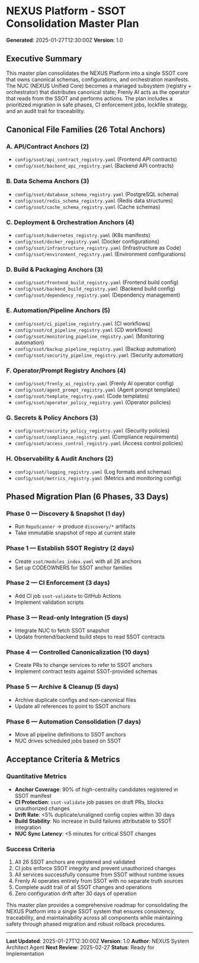 # NEXUS Platform - SSOT Consolidation Master Plan

**Generated**: 2025-01-27T12:30:00Z
**Version**: 1.0

## Executive Summary

This master plan consolidates the NEXUS Platform into a single SSOT core that owns canonical schemas, configurations, and orchestration manifests. The NUC (NEXUS Unified Core) becomes a managed subsystem (registry + orchestrator) that distributes canonical state; Frenly AI acts as the operator that reads from the SSOT and performs actions. The plan includes a prioritized migration in safe phases, CI enforcement jobs, lockfile strategy, and an audit trail for traceability.

## Canonical File Families (26 Total Anchors)

### A. API/Contract Anchors (2)

- `config/ssot/api_contract_registry.yaml` (Frontend API contracts)
- `config/ssot/backend_api_registry.yaml` (Backend API contracts)

### B. Data Schema Anchors (3)

- `config/ssot/database_schema_registry.yaml` (PostgreSQL schema)
- `config/ssot/redis_schema_registry.yaml` (Redis data structures)
- `config/ssot/cache_schema_registry.yaml` (Cache schemas)

### C. Deployment & Orchestration Anchors (4)

- `config/ssot/kubernetes_registry.yaml` (K8s manifests)
- `config/ssot/docker_registry.yaml` (Docker configurations)
- `config/ssot/infrastructure_registry.yaml` (Infrastructure as Code)
- `config/ssot/environment_registry.yaml` (Environment configurations)

### D. Build & Packaging Anchors (3)

- `config/ssot/frontend_build_registry.yaml` (Frontend build config)
- `config/ssot/backend_build_registry.yaml` (Backend build config)
- `config/ssot/dependency_registry.yaml` (Dependency management)

### E. Automation/Pipeline Anchors (5)

- `config/ssot/ci_pipeline_registry.yaml` (CI workflows)
- `config/ssot/cd_pipeline_registry.yaml` (CD workflows)
- `config/ssot/monitoring_pipeline_registry.yaml` (Monitoring automation)
- `config/ssot/backup_pipeline_registry.yaml` (Backup automation)
- `config/ssot/security_pipeline_registry.yaml` (Security automation)

### F. Operator/Prompt Registry Anchors (4)

- `config/ssot/frenly_ai_registry.yaml` (Frenly AI operator config)
- `config/ssot/agent_prompt_registry.yaml` (Agent prompt templates)
- `config/ssot/template_registry.yaml` (Code templates)
- `config/ssot/operator_policy_registry.yaml` (Operator policies)

### G. Secrets & Policy Anchors (3)

- `config/ssot/security_policy_registry.yaml` (Security policies)
- `config/ssot/compliance_registry.yaml` (Compliance requirements)
- `config/ssot/access_control_registry.yaml` (Access control policies)

### H. Observability & Audit Anchors (2)

- `config/ssot/logging_registry.yaml` (Log formats and schemas)
- `config/ssot/metrics_registry.yaml` (Metrics and monitoring config)

## Phased Migration Plan (6 Phases, 33 Days)

### Phase 0 — Discovery & Snapshot (1 day)

- Run `RepoScanner` → produce `discovery/*` artifacts
- Take immutable snapshot of repo at current state

### Phase 1 — Establish SSOT Registry (2 days)

- Create `ssot/modules_index.yaml` with all 26 anchors
- Set up CODEOWNERS for SSOT anchor families

### Phase 2 — CI Enforcement (3 days)

- Add CI job `ssot-validate` to GitHub Actions
- Implement validation scripts

### Phase 3 — Read-only Integration (5 days)

- Integrate NUC to fetch SSOT snapshot
- Update frontend/backend build steps to read SSOT contracts

### Phase 4 — Controlled Canonicalization (10 days)

- Create PRs to change services to refer to SSOT anchors
- Implement contract tests against SSOT-provided schemas

### Phase 5 — Archive & Cleanup (5 days)

- Archive duplicate configs and non-canonical files
- Update all references to point to SSOT anchors

### Phase 6 — Automation Consolidation (7 days)

- Move all pipeline definitions to SSOT anchors
- NUC drives scheduled jobs based on SSOT

## Acceptance Criteria & Metrics

### Quantitative Metrics

- **Anchor Coverage**: 90% of high-centrality candidates registered in SSOT manifest
- **CI Protection**: `ssot-validate` job passes on draft PRs, blocks unauthorized changes
- **Drift Rate**: <5% duplicate/unaligned config copies within 30 days
- **Build Stability**: No increase in build failures attributable to SSOT integration
- **NUC Sync Latency**: <5 minutes for critical SSOT changes

### Success Criteria

1. All 26 SSOT anchors are registered and validated
2. CI jobs enforce SSOT integrity and prevent unauthorized changes
3. All services successfully consume from SSOT without runtime issues
4. Frenly AI operates entirely from SSOT with no separate truth sources
5. Complete audit trail of all SSOT changes and operations
6. Zero configuration drift after 30 days of operation

This master plan provides a comprehensive roadmap for consolidating the NEXUS Platform into a single SSOT system that ensures consistency, traceability, and maintainability across all components while maintaining safety through phased migration and robust rollback procedures.

---

**Last Updated**: 2025-01-27T12:30:00Z
**Version**: 1.0
**Author**: NEXUS System Architect Agent
**Next Review**: 2025-02-27
**Status**: Ready for Implementation
